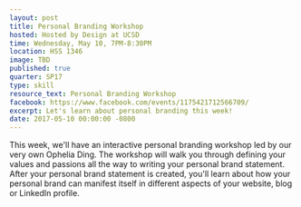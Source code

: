 ```yaml
---
layout: post
title: Personal Branding Workshop
hosted: Hosted by Design at UCSD
time: Wednesday, May 10, 7PM-8:30PM
location: HSS 1346
image: TBD
published: true
quarter: SP17
type: skill
resource_text: Personal Branding Workshop
facebook: https://www.facebook.com/events/1175421712566709/
excerpt: Let's learn about personal branding this week!
date: 2017-05-10 00:00:00 -0800
---
```

This week, we'll have an interactive personal branding workshop led by our very own Ophelia Ding. The workshop will walk you through defining your values and passions all the way to writing your personal brand statement. After your personal brand statement is created, you'll learn about how your personal brand can manifest itself in different aspects of your website, blog or LinkedIn profile.

